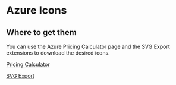 # Azure Icons

## Where to get them

You can use the Azure Pricing Calculator page and the SVG Export extensions to download the desired icons.

[Pricing Calculator](https://azure.microsoft.com/en-us/pricing/calculator/)

[SVG Export](https://chrome.google.com/webstore/detail/svg-export/naeaaedieihlkmdajjefioajbbdbdjgp?hl=en-GB)
